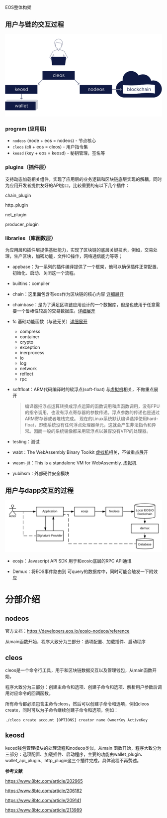 EOS整体构架

## 用户与链的交互过程

![EOSArchitecture](pics/582e059-411_DevRelations_NodeosGraphic_Option3.png)

###  program (应用层)
- `nodeos` (node + eos = nodeos) - 节点核心
- `cleos` (cli + eos = cleos) - 用户指令集
- `keosd` (key + eos = keosd) - 秘钥管理，签名等

### plugins（插件层）

支持动态加载相关组件，实现了应用层的业务逻辑和区块链底层实现的解耦，同时为应用开发者提供友好的API接口，比较重要的有以下几个插件：

chain_plugin

http_plugin

net_plugin

producer_plugin

### libraries（库函数层）

为应用层和插件层提供基础能力，实现了区块链的底层关键技术，例如，交易处理，生产区块，加密功能，文件IO操作，网络通信能力等等；

- appbase：为一系列的插件编译提供了一个框架，他可以确保插件正常配置、初始化、启动、关闭这一个流程。

- builtins：compiler

- chain：这里面包含有eos作为区块链的核心内容 [详细展开](chain.md)

- chainbase：是为了满足区块链应用设计的一个数据库，但是也使用于任意需要一个鲁棒性较高的交易数据库。[详细展开](chainbase.md)

- fc  基础功能函数（与链无关）[详细展开](fc.md)

  - compress
  - container
  - crypto
  - exception
  - inerprocess
  - io
  - log
  - network
  - reflect
  - rpc

- softfloat：ARM代码编译时的软浮点(soft-float)  与<u>虚拟机</u>相关，不做重点展开

  > 编译器把浮点运算转换成浮点运算的函数调用和库函数调用，没有FPU的指令调用，也没有浮点寄存器的参数传递。浮点参数的传递也是通过ARM寄存器或者堆栈完成。 现在的Linux系统默认编译选择使用hard-float，即使系统没有任何浮点处理器单元，这就会产生非法指令和异常。因而一般的系统镜像都采用软浮点以兼容没有VFP的处理器。

- testing：测试

- wabt：The WebAssembly Binary Toolkit <u>虚拟机</u>相关，不做重点展开

- wasm-jit：This is a standalone VM for WebAssembly. <u>虚拟机</u>

- yubihsm：外部硬件安全模块


## 用户与dapp交互的过程

![eosDapp](pics/a7aba6a-Intro_Diagram_-_web_app__development.svg)

- eosjs：Javascript API SDK 用于和eosio底层的RPC API通讯

- Demux：将EOS事件路由到 可query的数据库中，同时可能会触发一下附效应



# 分部介绍

## nodeos

官方文档：https://developers.eos.io/eosio-nodeos/reference

从main函数开始，程序大致分为三部分：选项配置、加载插件、启动程序

## cleos

cleos是一个命令行工具，用于和区块链数据交互以及管理钱包，从main函数开始，

程序大致分为三部分：创建主命令和选项、创建子命令和选项、解析用户参数后调用对应命令的回调函数。

所有命令都必须包含主命令cleos，然后可以创建子命令和选项，例如cleos create，同时可以为子命令继续创建子命令和选项，例如：

``` shell
./cleos create account [OPTIONS] creator name OwnerKey ActiveKey
```


## keosd

keosd钱包管理模块的处理流程和nodeos类似，从main 函数开始，程序大致分为三部分：选项配置、加载插件、启动程序，主要的功能由wallet_plugin、wallet_api_plugin、http_plugin这三个插件完成，具体流程不再赘述。







**参考文献**

https://www.8btc.com/article/202965

https://www.8btc.com/article/206182

https://www.8btc.com/article/209141

https://www.8btc.com/article/213989